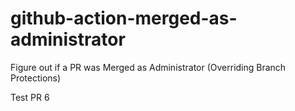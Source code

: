 # github-action-merged-as-administrator
Figure out if a PR was Merged as Administrator (Overriding Branch Protections)

Test PR 6